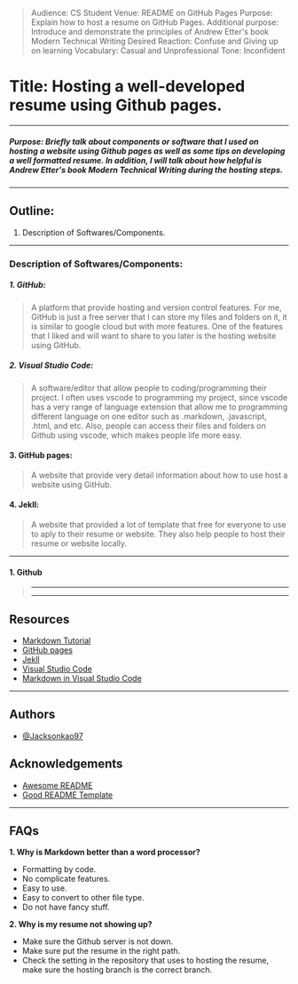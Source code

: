 > Audience: CS Student
> Venue: README on GitHub Pages
> Purpose: Explain how to host a resume on GitHub Pages.
> Additional purpose: Introduce and demonstrate the principles of Andrew Etter's book Modern Technical Writing
> Desired Reaction: Confuse and Giving up on learning
> Vocabulary: Casual and Unprofessional
> Tone: Inconfident

# Title: Hosting a well-developed resume using Github pages.
-- --
##### Purpose: Briefly talk about components or software that I used on hosting a website using Github pages as well as some tips on developing a well formatted resume. In addition, I will talk about how helpful is _Andrew Etter's book Modern Technical Writing_ during the hosting steps.
-- --
## Outline:
1. Description of Softwares/Components.

-- --
### Description of Softwares/Components:
##### 1. GitHub:
   > A platform that provide hosting and version control features. For me, GitHub is just a free server that I can store my files and folders on it, it is similar to google cloud but with more features. One of the features that I liked and will want to share to you later is the hosting website using GitHub.
##### 2. Visual Studio Code:
   > A software/editor that allow people to coding/programming their project. I often uses vscode to programming my project, since vscode has a very range of language extension that allow me to programming different language on one editor such as .markdown, .javascript, .html, and etc. Also, people can access their files and folders on Github using vscode, which makes people life more easy.
#### 3. GitHub pages:
   > A website that provide very detail information about how to use host a website using GitHub.
#### 4. Jekll:
   > A website that provided a lot of template that free for everyone to use to aply to their resume or website. They also help people to host their resume or website locally.
-- --
#### 1. Github
>-- --
> 
>-- --

## Resources
- [Markdown Tutorial](https://www.markdowntutorial.com/)
- [GitHub pages](https://pages.github.com/)
- [Jekll](https://jekyllrb.com/)
- [Visual Studio Code](https://code.visualstudio.com/)
- [Markdown in Visual Studio Code](https://code.visualstudio.com/docs/languages/markdown)
-- --
## Authors
- [@Jacksonkao97](https://github.com/Jacksonkao97)
## Acknowledgements
- [Awesome README](https://github.com/matiassingers/awesome-readme)
- [Good README Template](https://github.com/PurpleBooth/a-good-readme-template)
-- --
## FAQs
**1. Why is Markdown better than a word processor?**
   - Formatting by code.
   - No complicate features.
   - Easy to use.
   - Easy to convert to other file type.
   - Do not have fancy stuff.

**2. Why is my resume not showing up?**
   - Make sure the Github server is not down.
   - Make sure put the resume in the right path.
   - Check the setting in the repository that uses to hosting the resume, make sure the hosting branch is the correct branch.